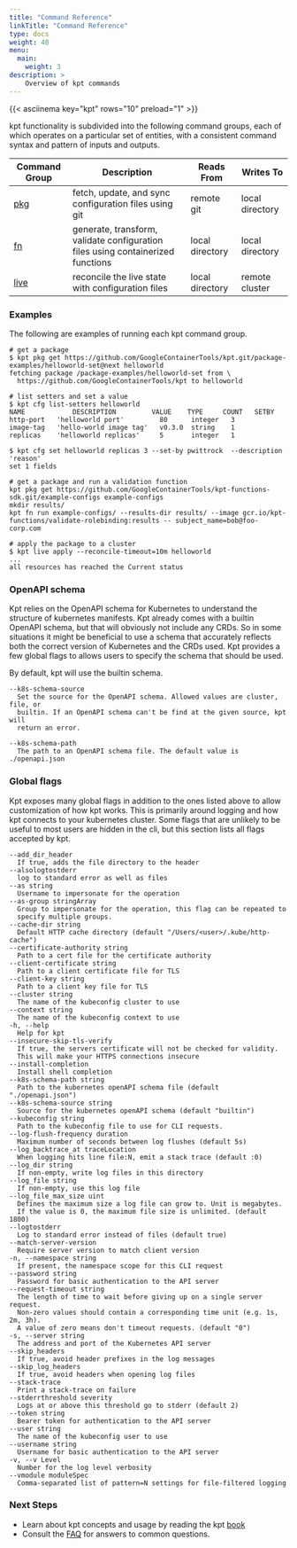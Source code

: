 ```yaml
---
title: "Command Reference"
linkTitle: "Command Reference"
type: docs
weight: 40
menu:
  main:
    weight: 3
description: >
    Overview of kpt commands
---
```


<!--mdtogo:Short
    Overview of kpt commands
-->

{{< asciinema key="kpt" rows="10" preload="1" >}}

<!--mdtogo:Long-->

kpt functionality is subdivided into the following command groups, each of
which operates on a particular set of entities, with a consistent command
syntax and pattern of inputs and outputs.

| Command Group | Description                                                                     | Reads From      | Writes To       |
| ------------- | ------------------------------------------------------------------------------- | --------------- | --------------- |
| [pkg]         | fetch, update, and sync configuration files using git                           | remote git      | local directory |
| [fn]          | generate, transform, validate configuration files using containerized functions | local directory | local directory |
| [live]        | reconcile the live state with configuration files                               | local directory | remote cluster  |

<!--mdtogo-->

### Examples

The following are examples of running each kpt command group.

<!--mdtogo:Examples-->

```shell
# get a package
$ kpt pkg get https://github.com/GoogleContainerTools/kpt.git/package-examples/helloworld-set@next helloworld
fetching package /package-examples/helloworld-set from \
  https://github.com/GoogleContainerTools/kpt to helloworld
```

```shell
# list setters and set a value
$ kpt cfg list-setters helloworld
NAME            DESCRIPTION         VALUE    TYPE     COUNT   SETBY
http-port   'helloworld port'         80      integer   3
image-tag   'hello-world image tag'   v0.3.0  string    1
replicas    'helloworld replicas'     5       integer   1

$ kpt cfg set helloworld replicas 3 --set-by pwittrock  --description 'reason'
set 1 fields
```

```shell
# get a package and run a validation function
kpt pkg get https://github.com/GoogleContainerTools/kpt-functions-sdk.git/example-configs example-configs
mkdir results/
kpt fn run example-configs/ --results-dir results/ --image gcr.io/kpt-functions/validate-rolebinding:results -- subject_name=bob@foo-corp.com
```

```shell
# apply the package to a cluster
$ kpt live apply --reconcile-timeout=10m helloworld
...
all resources has reached the Current status
```

<!--mdtogo-->

### OpenAPI schema

Kpt relies on the OpenAPI schema for Kubernetes to understand the structure
of kubernetes manifests. Kpt already comes with a builtin
OpenAPI schema, but that will obviously not include any CRDs. So in some
situations it might be beneficial to use a schema that accurately reflects both
the correct version of Kubernetes and the CRDs used. Kpt provides a few global
flags to allows users to specify the schema that should be used.

By default, kpt will use the builtin schema.

```shell
--k8s-schema-source
  Set the source for the OpenAPI schema. Allowed values are cluster, file, or
  builtin. If an OpenAPI schema can't be find at the given source, kpt will
  return an error.

--k8s-schema-path
  The path to an OpenAPI schema file. The default value is ./openapi.json
```

### Global flags

Kpt exposes many global flags in addition to the ones listed above to allow
customization of how kpt works. This is primarily around logging and how kpt
connects to your kubernetes cluster. Some flags that are unlikely to be useful
to most users are hidden in the cli, but this section lists all flags accepted
by kpt.

```
--add_dir_header
  If true, adds the file directory to the header
--alsologtostderr
  log to standard error as well as files
--as string
  Username to impersonate for the operation
--as-group stringArray
  Group to impersonate for the operation, this flag can be repeated to
  specify multiple groups.
--cache-dir string
  Default HTTP cache directory (default "/Users/<user>/.kube/http-cache")
--certificate-authority string
  Path to a cert file for the certificate authority
--client-certificate string
  Path to a client certificate file for TLS
--client-key string
  Path to a client key file for TLS
--cluster string
  The name of the kubeconfig cluster to use
--context string
  The name of the kubeconfig context to use
-h, --help
  Help for kpt
--insecure-skip-tls-verify
  If true, the servers certificate will not be checked for validity.
  This will make your HTTPS connections insecure
--install-completion
  Install shell completion
--k8s-schema-path string
  Path to the kubernetes openAPI schema file (default "./openapi.json")
--k8s-schema-source string
  Source for the kubernetes openAPI schema (default "builtin")
--kubeconfig string
  Path to the kubeconfig file to use for CLI requests.
--log-flush-frequency duration
  Maximum number of seconds between log flushes (default 5s)
--log_backtrace_at traceLocation
  When logging hits line file:N, emit a stack trace (default :0)
--log_dir string
  If non-empty, write log files in this directory
--log_file string
  If non-empty, use this log file
--log_file_max_size uint
  Defines the maximum size a log file can grow to. Unit is megabytes.
  If the value is 0, the maximum file size is unlimited. (default 1800)
--logtostderr
  Log to standard error instead of files (default true)
--match-server-version
  Require server version to match client version
-n, --namespace string
  If present, the namespace scope for this CLI request
--password string
  Password for basic authentication to the API server
--request-timeout string
  The length of time to wait before giving up on a single server request.
  Non-zero values should contain a corresponding time unit (e.g. 1s, 2m, 3h).
  A value of zero means don't timeout requests. (default "0")
-s, --server string
  The address and port of the Kubernetes API server
--skip_headers
  If true, avoid header prefixes in the log messages
--skip_log_headers
  If true, avoid headers when opening log files
--stack-trace
  Print a stack-trace on failure
--stderrthreshold severity
  Logs at or above this threshold go to stderr (default 2)
--token string
  Bearer token for authentication to the API server
--user string
  The name of the kubeconfig user to use
--username string
  Username for basic authentication to the API server
-v, --v Level
  Number for the log level verbosity
--vmodule moduleSpec
  Comma-separated list of pattern=N settings for file-filtered logging
```

### Next Steps

- Learn about kpt concepts and usage by reading the kpt [book]
- Consult the [FAQ] for answers to common questions.

[pkg]: /reference/cli/pkg/
[fn]: /reference/cli/fn/
[live]: /reference/cli/live/
[book]: /book/
[FAQ]: /faq/
